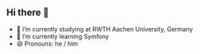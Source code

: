 ## Hi there 👋

- 🏫 I’m currently studying at RWTH Aachen University, Germany
- 🌱 I’m currently learning Symfony
- 😄 Pronouns: he / him
